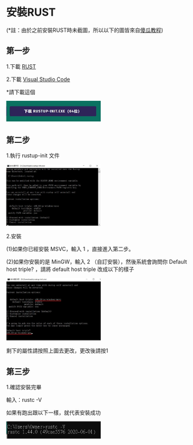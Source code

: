 # 安裝RUST

(*註：由於之前安裝RUST時未截圖，所以以下的圖皆來自[傻瓜教程](https://www.runoob.com/rust/rust-setup.html))

## 第一步

1.下載 [RUST](https://www.rust-lang.org/zh-CN/tools/install)

2.下載 [Visual Studio Code](https://code.visualstudio.com/Download)

*請下載這個

<img src = "https://github.com/syuan0327/sp108b/blob/master/rust/install/1.JPG" width=50% height=50%>

## 第二步

1.執行 rustup-init 文件

<img src = "https://github.com/syuan0327/sp108b/blob/master/rust/install/2.JPG" width=50% height=50%>

2.安裝

(1)如果你已經安裝 MSVC，輸入 1 ，直接進入第二步。

(2)如果你安裝的是 MinGW，輸入 2 （自訂安裝），然後系統會詢問你 Default host triple? ，請將 default host triple 改成以下的樣子

<img src = "https://github.com/syuan0327/sp108b/blob/master/rust/install/3.JPG" width=50% height=50%>

剩下的屬性請按照上圖去更改，更改後請按1

## 第三步

1.確認安裝完畢

輸入：rustc -V  

如果有跑出跟以下一樣，就代表安裝成功

<img src = "https://github.com/syuan0327/sp108b/blob/master/rust/install/4.JPG" width=50% height=50%>



